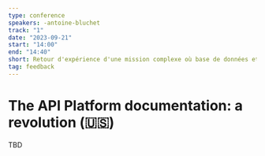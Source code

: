 ```yaml
---
type: conference
speakers: -antoine-bluchet
track: "1"
date: "2023-09-21"
start: "14:00"
end: "14:40"
short: Retour d'expérience d'une mission complexe où base de données et API font bon ménage.
tag: feedback
---
```


# The API Platform documentation: a revolution (🇺🇸)

TBD
